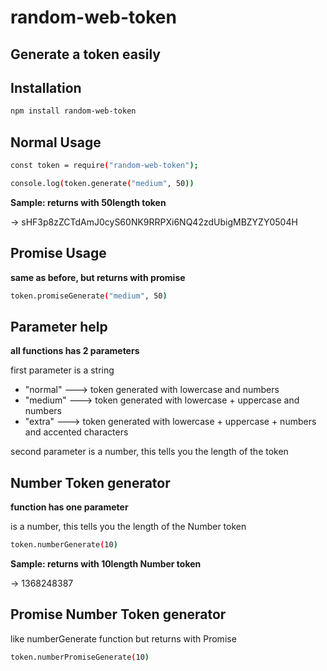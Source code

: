 # random-web-token

## Generate a token easily


## Installation

```sh
npm install random-web-token
```

## Normal Usage

```sh
const token = require("random-web-token");

console.log(token.generate("medium", 50))
```
**Sample: returns with 50length token**

-> sHF3p8zZCTdAmJ0cyS60NK9RRPXi6NQ42zdUbigMBZYZY0504H

## Promise Usage  

**same as before, but returns with promise**

```sh
token.promiseGenerate("medium", 50)
```

## Parameter help

**all functions has 2 parameters**

first parameter is a string
  - "normal"  ---> token generated with lowercase and numbers
  - "medium"  ---> token generated with lowercase + uppercase and numbers
  - "extra"   ---> token generated with lowercase + uppercase + numbers and accented characters

second parameter is a number, this tells you the length of the token

## Number Token generator

**function has one parameter**

is a number, this tells you the length of the Number token

```sh
token.numberGenerate(10)
```

**Sample: returns with 10length Number token**

-> 1368248387

## Promise Number Token generator

like numberGenerate function but returns with Promise

```sh
token.numberPromiseGenerate(10)
```